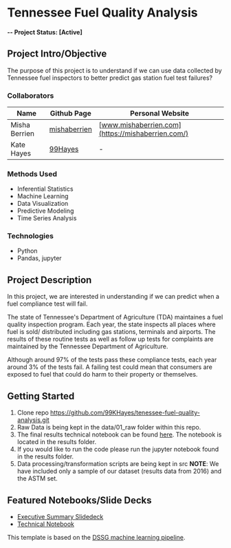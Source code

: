 # Tennessee Fuel Quality Analysis

#### -- Project Status: [Active]

## Project Intro/Objective
The purpose of this project is to understand if we can use data collected by Tennessee fuel inspectors to better predict gas station fuel test failures?

### Collaborators
|Name     |  Github Page   |  Personal Website  |
|---------|-----------------|--------------------|
|Misha Berrien | [mishaberrien](https://github.com/mishaberrien)| [www.mishaberrien.com](https://mishaberrien.com/)  |
|Kate Hayes| [99Hayes](https://github.com/99KHayes) | - |

### Methods Used
* Inferential Statistics
* Machine Learning
* Data Visualization
* Predictive Modeling
* Time Series Analysis

### Technologies
* Python
* Pandas, jupyter

## Project Description
In this project, we are interested in understanding if we can predict when a fuel compliance test will fail.

The state of Tennessee's Department of Agriculture (TDA) maintaines a fuel quality inspection program. Each year, the state inspects all places where fuel is sold/ distributed including gas stations, terminals and airports. The results of these routine tests as well as follow up tests for complaints are maintained by the Tennessee Department of Agriculture.

Although around 97% of the tests pass these compliance tests, each year around 3% of the tests fail. A failing test could mean that consumers are exposed to fuel that could do harm to their property or themselves.

## Getting Started

1. Clone repo https://github.com/99KHayes/tenessee-fuel-quality-analysis.git
2. Raw Data is being kept in the data/01_raw folder within this repo.
3. The final results technical notebook can be found [here](https://mishaberrien.com/tenessee-fuel-quality-analysis/). The notebook is located in the results folder.
4. If you would like to run the code please run the jupyter notebook found in the results folder.
5. Data processing/transformation scripts are being kept in src
**NOTE**: We have included only a sample of our dataset (results data from 2016) and the ASTM set.  


## Featured Notebooks/Slide Decks
* [Executive Summary Slidedeck](link)
* [Technical Notebook](link)


This template is based on the [DSSG machine learning pipeline](https://github.com/dssg/hitchhikers-guide/tree/master/sources/curriculum/0_before_you_start/pipelines-and-project-workflow).
